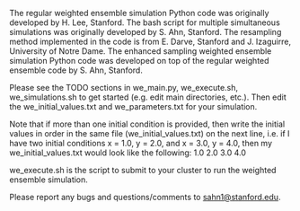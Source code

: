 The regular weighted ensemble simulation Python code was originally developed by H. Lee, Stanford. The bash script for 
multiple simultaneous simulations was originally developed by S. Ahn, Stanford. The resampling method implemented in the 
code is from E. Darve, Stanford and J. Izaguirre, University of Notre Dame. The enhanced sampling weighted ensemble 
simulation Python code was developed on top of the regular weighted ensemble code by S. Ahn, Stanford.

Please see the TODO sections in we_main.py, we_execute.sh, we_simulations.sh to get started (e.g. edit main directories, 
etc.). Then edit the we_initial_values.txt and we_parameters.txt for your simulation.

Note that if more than one initial condition is provided, then write the initial values in order in the same file 
(we_initial_values.txt) on the next line, i.e. if I have two initial conditions x = 1.0, y = 2.0, and x = 3.0, y = 4.0, 
then my we_initial_values.txt would look like the following:
1.0
2.0
3.0
4.0

we_execute.sh is the script to submit to your cluster to run the weighted ensemble simulation.

Please report any bugs and questions/comments to sahn1@stanford.edu.
